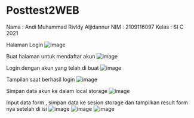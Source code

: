 # Posttest2WEB
Nama : Andi  Muhammad Rivldy Aljidannur
NIM : 2109116097
Kelas : SI C 2021

Halaman Login
![image](https://user-images.githubusercontent.com/120232605/227544708-18854200-87df-4a1d-b902-d441d349b87b.png)

Buat halaman untuk mendaftar akun
![image](https://user-images.githubusercontent.com/120232605/227545414-4e6be333-7868-45de-84d8-41a09eb872d0.png)

Login dengan akun yang telah di buat
![image](https://user-images.githubusercontent.com/120232605/227545819-fd033f37-28b5-45ee-9972-c96067e7321c.png)

Tampilan saat berhasil login 
![image](https://user-images.githubusercontent.com/120232605/227547851-63d2552a-7f22-413b-9d10-a471da8b7972.png)

Simpan data akun ke dalam local storage
![image](https://user-images.githubusercontent.com/120232605/227548918-93d34745-6ece-45b3-930a-aa30644098bb.png)

Input data form , simpan data ke sesion storage dan tampilkan result form nya setelah di isi
![image](https://user-images.githubusercontent.com/120232605/227550227-5c856c29-52e5-42c4-b288-fa8967be2fa0.png)
![image](https://user-images.githubusercontent.com/120232605/227550483-1616e684-fbb8-433e-918e-234952062e0a.png)
![image](https://user-images.githubusercontent.com/120232605/227728306-d0607f3a-5d5f-4223-9f11-8849c2f45b38.png)


